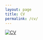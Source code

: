 ```yaml
---
layout: page
title: CV
permalink: /cv/
---
```


<a href="https://furkandikmen.com/assets/CV/Furkan_s_CV (6).pdf" target="_blank">
<img src="https://furkandikmen.com/images/CV.png" alt="CV">
</a>
